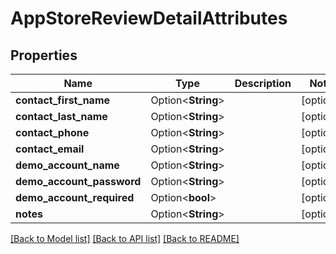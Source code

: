 # AppStoreReviewDetailAttributes

## Properties

Name | Type | Description | Notes
------------ | ------------- | ------------- | -------------
**contact_first_name** | Option<**String**> |  | [optional]
**contact_last_name** | Option<**String**> |  | [optional]
**contact_phone** | Option<**String**> |  | [optional]
**contact_email** | Option<**String**> |  | [optional]
**demo_account_name** | Option<**String**> |  | [optional]
**demo_account_password** | Option<**String**> |  | [optional]
**demo_account_required** | Option<**bool**> |  | [optional]
**notes** | Option<**String**> |  | [optional]

[[Back to Model list]](../README.md#documentation-for-models) [[Back to API list]](../README.md#documentation-for-api-endpoints) [[Back to README]](../README.md)


